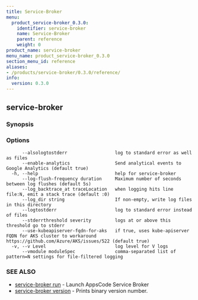 ```yaml
---
title: Service-Broker
menu:
  product_service-broker_0.3.0:
    identifier: service-broker
    name: Service-Broker
    parent: reference
    weight: 0
product_name: service-broker
menu_name: product_service-broker_0.3.0
section_menu_id: reference
aliases:
- /products/service-broker/0.3.0/reference/
info:
  version: 0.3.0
---
```


## service-broker



### Synopsis



### Options

```
      --alsologtostderr                  log to standard error as well as files
      --enable-analytics                 Send analytical events to Google Analytics (default true)
  -h, --help                             help for service-broker
      --log-flush-frequency duration     Maximum number of seconds between log flushes (default 5s)
      --log_backtrace_at traceLocation   when logging hits line file:N, emit a stack trace (default :0)
      --log_dir string                   If non-empty, write log files in this directory
      --logtostderr                      log to standard error instead of files
      --stderrthreshold severity         logs at or above this threshold go to stderr
      --use-kubeapiserver-fqdn-for-aks   if true, uses kube-apiserver FQDN for AKS cluster to workaround https://github.com/Azure/AKS/issues/522 (default true)
  -v, --v Level                          log level for V logs
      --vmodule moduleSpec               comma-separated list of pattern=N settings for file-filtered logging
```

### SEE ALSO

* [service-broker run](/products/service-broker/0.3.0/reference/service-broker_run)	 - Launch AppsCode Service Broker
* [service-broker version](/products/service-broker/0.3.0/reference/service-broker_version)	 - Prints binary version number.

